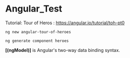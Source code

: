 # Angular_Test

Tutorial: Tour of Heros : https://angular.io/tutorial/toh-pt0

 

```
ng new angular-tour-of-heroes
```

`ng generate component heroes`

**[(ngModel)]** is Angular's two-way data binding syntax.
